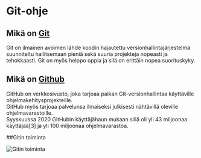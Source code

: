 # Git-ohje

## Mikä on [Git](https://git-scm.com/)
Git on ilmainen avoimen lähde koodin hajautettu versionhallintajärjestelmä suunniteltu hallitsemaan pieniä sekä suuria projekteja nopeasti ja tehokkaasti. Git on myös helppo oppia ja silä on erittäin nopea suorituskyky.
  
  
## Mikä on [Github](https://github.com/)
GitHub on verkkosivusto, joka tarjoaa paikan Git-versionhallintaa käyttäville ohjelmakehitysprojekteille.  
GitHub myös tarjoaa palvelunsa ilmaiseksi julkisesti nähtävillä oleville ohjelmavarastoille.  
Syyskuussa 2020 GitHubin käyttäjähaun mukaan sillä oli yli 43 miljoonaa käyttäjää[3] ja yli 100 miljoonaa ohjelmavarastoa.  

##Gitin toiminta

![Gitin toiminta](https://user-images.githubusercontent.com/103169113/162180604-25252b3d-2bde-4b85-9d56-e62bc7ac4c0b.png)
